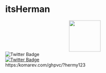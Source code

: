 # itsHerman  
<div id="header" align="center">
  <img src="https://media.giphy.com/media/M9gbBd9nbDrOTu1Mqx/giphy.gif" width="100"/>
</div>
<div id="badges">
  <img src="https://img.shields.io/badge/Twitter-blue?style=for-the-badge&logo=twitter&logoColor=white" alt="Twitter Badge"/>
</div>
<div id="badges">
  <a href="your-twitter-URL">
    <img src="https://img.shieldsio/badge/Twitter-blue?style=for-the-badge&logo=twitter&logoColor=white" alt="Twitter Badge"/>
  </a>
 </div> 
 https:/komarev.com/ghpvc/?hermy123
